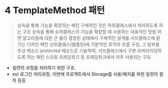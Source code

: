 # 4 TemplateMethod 패턴

> 상속을 통해 기능을 확장하는 패턴
> 구체적인 것은 하위클래스에서 처리하도록 하는 구조
> 상속을 통해 슈퍼클래스의 기능을 확장할 때 사용하는 대표적인 방법
> 어떤 알고리즘에 대한 큰 틀이 결정된 상태에서 구체적인 설계를 서브클래스에 맡기는 디자인 패턴
> 상위클래스(템플릿)에 기본적인 로직의 흐름 구성, 그 일부를 추상 메소드·protected 메소드로 기술하여, 서브클래스에서 구현·오버라이딩하도록 하는 패턴
> 스프링 프레임워크 등 프레임워크에서 자주 사용되는 구조

* 일련의 과정을 처리하기 위한 구조.
* ex) 로그인 처리과정, 이번에 프로젝트에서 Storage를 사용/해지를 위한 일련의 절차 등등